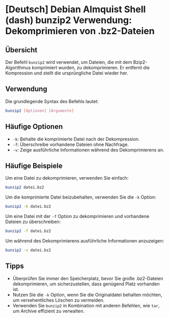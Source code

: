 # [Deutsch] Debian Almquist Shell (dash) bunzip2 Verwendung: Dekomprimieren von .bz2-Dateien

## Übersicht
Der Befehl `bunzip2` wird verwendet, um Dateien, die mit dem Bzip2-Algorithmus komprimiert wurden, zu dekomprimieren. Er entfernt die Kompression und stellt die ursprüngliche Datei wieder her.

## Verwendung
Die grundlegende Syntax des Befehls lautet:

```bash
bunzip2 [Optionen] [Argumente]
```

## Häufige Optionen
- `-k`: Behalte die komprimierte Datei nach der Dekompression.
- `-f`: Überschreibe vorhandene Dateien ohne Nachfrage.
- `-v`: Zeige ausführliche Informationen während des Dekomprimierens an.

## Häufige Beispiele
Um eine Datei zu dekomprimieren, verwenden Sie einfach:

```bash
bunzip2 datei.bz2
```

Um die komprimierte Datei beizubehalten, verwenden Sie die `-k` Option:

```bash
bunzip2 -k datei.bz2
```

Um eine Datei mit der `-f` Option zu dekomprimieren und vorhandene Dateien zu überschreiben:

```bash
bunzip2 -f datei.bz2
```

Um während des Dekomprimierens ausführliche Informationen anzuzeigen:

```bash
bunzip2 -v datei.bz2
```

## Tipps
- Überprüfen Sie immer den Speicherplatz, bevor Sie große .bz2-Dateien dekomprimieren, um sicherzustellen, dass genügend Platz vorhanden ist.
- Nutzen Sie die `-k` Option, wenn Sie die Originaldatei behalten möchten, um versehentliches Löschen zu vermeiden.
- Verwenden Sie `bunzip2` in Kombination mit anderen Befehlen, wie `tar`, um Archive effizient zu verwalten.
